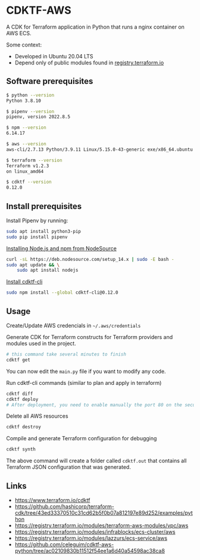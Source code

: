 # CDKTF-AWS

A CDK for Terraform application in Python that runs a nginx container on AWS ECS.

Some context:
- Developed in Ubuntu 20.04 LTS
- Depend only of public modules found in [registry.terraform.io](https://registry.terraform.io/)

## Software prerequisites

```bash
$ python --version
Python 3.8.10

$ pipenv --version
pipenv, version 2022.8.5

$ npm --version
6.14.17

$ aws --version
aws-cli/2.7.13 Python/3.9.11 Linux/5.15.0-43-generic exe/x86_64.ubuntu.20 prompt/off

$ terraform --version
Terraform v1.2.3
on linux_amd64

$ cdktf --version
0.12.0
```

## Install prerequisites

Install Pipenv by running:

```bash
sudo apt install python3-pip
sudo pip install pipenv
```

[Installing Node.js and npm from NodeSource](https://linuxize.com/post/how-to-install-node-js-on-ubuntu-20-04/)

```bash
curl -sL https://deb.nodesource.com/setup_14.x | sudo -E bash -
sudo apt update && \
    sudo apt install nodejs
```

[Install cdktf-cli](https://learn.hashicorp.com/tutorials/terraform/cdktf-install?in=terraform/cdktf)

```bash
sudo npm install --global cdktf-cli@0.12.0
```

## Usage

Create/Update AWS credencials in `~/.aws/credentials`

Generate CDK for Terraform constructs for Terraform providers and modules used in the project.

```bash
# this command take several minutes to finish
cdktf get
```

You can now edit the `main.py` file if you want to modify any code.

Run cdktf-cli commands (similar to plan and apply in terraform)

```bash
cdktf diff
cdktf deploy
# After deployment, you need to enable manually the port 80 on the security group associated with the ec2 instance
```

Delete all AWS resources

```bash
cdktf destroy
```

Compile and generate Terraform configuration for debugging

```bash
cdktf synth
```

The above command will create a folder called `cdktf.out` that contains all Terraform JSON configuration that was generated.

## Links

- https://www.terraform.io/cdktf
- https://github.com/hashicorp/terraform-cdk/tree/43ed33370510c31cd62b5f0b07a812197e89d252/examples/python
- https://registry.terraform.io/modules/terraform-aws-modules/vpc/aws
- https://registry.terraform.io/modules/infrablocks/ecs-cluster/aws
- https://registry.terraform.io/modules/lazzurs/ecs-service/aws
- https://github.com/celeguim/cdktf-aws-python/tree/ac02109830b11512f54ee1a6d40a54598ac38ca8
